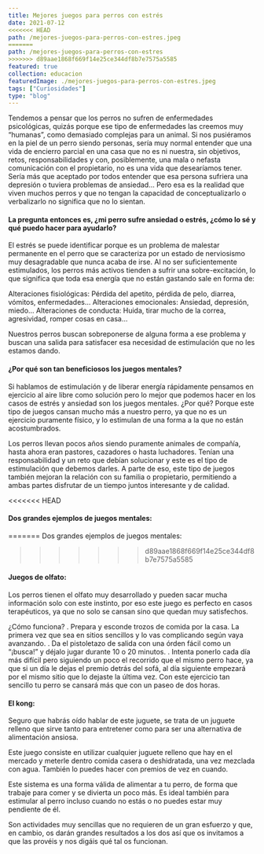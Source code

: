 ```yaml
---
title: Mejores juegos para perros con estrés
date: 2021-07-12
<<<<<<< HEAD
path: /mejores-juegos-para-perros-con-estres.jpeg
=======
path: /mejores-juegos-para-perros-con-estres
>>>>>>> d89aae1868f669f14e25ce344df8b7e7575a5585
featured: true
collection: educacion
featuredImage: ./mejores-juegos-para-perros-con-estres.jpeg
tags: ["Curiosidades"]
type: "blog"
---
```


Tendemos a pensar que los perros no sufren de enfermedades psicológicas, quizás porque ese tipo de enfermedades las creemos muy “humanas”, como demasiado complejas para un animal. 
Si nos pusiéramos en la piel de un perro siendo personas, sería muy normal entender que una vida de encierro parcial en una casa que no es ni nuestra, sin objetivos, retos, responsabilidades y con, posiblemente, una mala o nefasta comunicación con el propietario, no es una vida que desearíamos tener. Sería más que aceptado por todos entender que esa persona sufriera una depresión o tuviera problemas de ansiedad... Pero esa es la realidad que viven muchos perros y que no tengan la capacidad de conceptualizarlo o verbalizarlo no significa que no lo sientan.


#### La pregunta entonces es, ¿mi perro sufre ansiedad o estrés, ¿cómo lo sé y qué puedo hacer para ayudarlo?

El estrés se puede identificar porque es un problema de malestar permanente en el perro que se caracteriza por un estado de nerviosismo muy desagradable que nunca acaba de irse. 
Al no ser suficientemente estimulados, los perros más activos tienden a sufrir una sobre-excitación, lo que significa que toda esa energía que no están gastando sale en forma de:

Alteraciones fisiológicas: Pérdida del apetito, pérdida de pelo, diarrea, vómitos, enfermedades…
Alteraciones emocionales: Ansiedad, depresión, miedo…
Alteraciones de conducta: Huida, tirar mucho de la correa, agresividad, romper cosas en casa…

Nuestros perros buscan sobreponerse de alguna forma a ese problema y buscan una salida para satisfacer esa necesidad de estimulación que no les estamos dando.


#### ¿Por qué son tan beneficiosos los juegos mentales?

Si hablamos de estimulación y de liberar energía rápidamente pensamos en ejercicio al aire libre como solución pero lo mejor que podemos hacer en los casos de estrés y ansiedad son los juegos mentales.
¿Por qué? Porque este tipo de juegos cansan mucho más a nuestro perro, ya que no es un ejercicio puramente físico, y lo estimulan de una forma a la que no están acostumbrados.

Los perros llevan pocos años siendo puramente animales de compañía, hasta ahora eran pastores, cazadores o hasta luchadores. Tenían una responsabilidad y un reto que debían solucionar y este es el tipo de estimulación que debemos darles.
A parte de eso, este tipo de juegos también mejoran la relación con su familia o propietario, permitiendo  a ambas partes disfrutar de un tiempo juntos interesante y de calidad.


<<<<<<< HEAD
#### Dos grandes ejemplos de juegos mentales:
=======
Dos grandes ejemplos de juegos mentales:
>>>>>>> d89aae1868f669f14e25ce344df8b7e7575a5585

#### Juegos de olfato: 
Los perros tienen el olfato muy desarrollado y pueden sacar mucha información solo con este instinto, por eso este juego es perfecto en casos terapéuticos, ya que no solo se cansan sino que quedan muy satisfechos.

¿Cómo funciona? 
. Prepara y esconde trozos de comida por la casa. La primera vez que sea en sitios sencillos y lo vas complicando según vaya avanzando.
. Da el pistoletazo de salida con una órden fácil como un “¡busca!” y déjalo jugar durante 10 o 20 minutos.
. Intenta ponerlo cada día más difícil pero siguiendo un poco el recorrido que el mismo perro hace, ya que si un día le dejas el premio detrás del sofá, al día siguiente empezará por el mismo sitio que lo dejaste la última vez.
Con este ejercicio tan sencillo tu perro se cansará más que con un paseo de dos horas.

#### El kong: 
Seguro que habrás oído hablar de este juguete, se trata de un juguete relleno que sirve tanto para entretener como para ser una alternativa de alimentación ansiosa. 

Este juego consiste en utilizar cualquier juguete relleno que hay en el mercado y meterle dentro comida casera o deshidratada, una vez mezclada con agua. También lo puedes hacer con premios de vez en cuando.

Este sistema es una forma válida de alimentar a tu perro, de forma que trabaje para comer y se divierta un poco más. Es ideal también para estimular al perro incluso cuando no estás o no puedes estar muy pendiente de él.

Son actividades muy sencillas que no requieren de un gran esfuerzo y que, en cambio, os darán grandes resultados a los dos así que os invitamos a que las provéis y nos digáis qué tal os funcionan.

